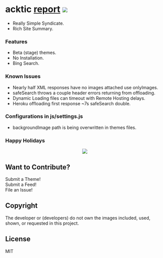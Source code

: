 # acktic <a href='https://gtmetrix.com/reports/acktic.github.io/NszsOlOm/' target='_blank'>report</a> <img src='https://img.shields.io/github/license/acktic/acktic.github.io?style=social'>

  - Really Simple Syndicate.
  - Rich Site Summary.

### Features

* Beta (stage) themes.
* No Installation.
* Bing Search.

### Known Issues

* Nearly half XML responses have no images attached use onlyImages.
* safeSearch throws a couple header errors returning from offloading.
* Dynamic Loading files can timeout with Remote Hosting delays.
* Heroku offloading first response ~7s safeSearch double.

### Configurations in js/settings.js

* backgroundImage path is being overwritten in themes files.

### Happy Holidays

<p align='center'><img src='screenshots/InDepth-min.gif'></p>


Want to Contribute?
----

Submit a Theme!<br>
Submit a Feed!<br>
File an Issue!<br>

Copyright
----

The developer or (developers) do not own the images included, used, shown, or requested in this project.

License
----

MIT
